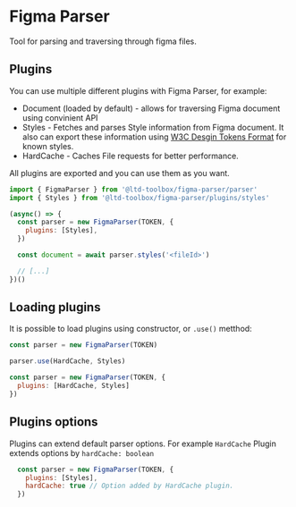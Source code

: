 # Figma Parser

Tool for parsing and traversing through figma files. 

## Plugins
You can use multiple different plugins with Figma Parser, for example:

- Document (loaded by default) - allows for traversing Figma document using convinient API
- Styles - Fetches and parses Style information from Figma document. It also can export these information using [W3C Desgin Tokens Format](https://tr.designtokens.org/format/) for known styles.
- HardCache - Caches File requests for better performance. 

All plugins are exported and you can use them as you want.

```javascript
import { FigmaParser } from '@ltd-toolbox/figma-parser/parser'
import { Styles } from '@ltd-toolbox/figma-parser/plugins/styles'

(async() => {
  const parser = new FigmaParser(TOKEN, {
    plugins: [Styles],
  })

  const document = await parser.styles('<fileId>')

  // [...]
})()
```

## Loading plugins

It is possible to load plugins using constructor, or `.use()` metthod:

```javascript
const parser = new FigmaParser(TOKEN)

parser.use(HardCache, Styles)
```

```javascript
const parser = new FigmaParser(TOKEN, {
  plugins: [HardCache, Styles]
})
```
## Plugins options

Plugins can extend default parser options. For example `HardCache` Plugin extends options by `hardCache: boolean`

```javascript
  const parser = new FigmaParser(TOKEN, {
    plugins: [Styles],
    hardCache: true // Option added by HardCache plugin.
  })
```
